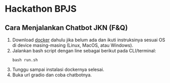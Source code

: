 # Hackathon BPJS

## Cara Menjalankan Chatbot JKN (F&Q)

1. Download [docker](https://www.docker.com/) dahulu jika belum ada dan ikuti instruksinya sesuai OS di device masing-masing (Linux, MacOS, atau Windows).
2. Jalankan bash script dengan line sebagai berikut pada CLI/terminal:
   ```
   bash run.sh
   ```
3. Tunggu sampai instalasi dockernya selesai.
4. Buka url gradio dan coba chatbotnya.


